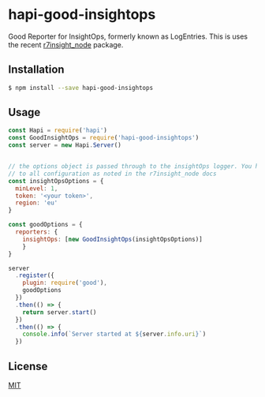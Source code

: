 # hapi-good-insightops

Good Reporter for InsightOps, formerly known as LogEntries. This is uses
the recent [r7insight_node](https://www.npmjs.com/package/r7insight_node) package.

## Installation

```bash
$ npm install --save hapi-good-insightops
```

## Usage

```javascript
const Hapi = require('hapi')
const GoodInsightOps = require('hapi-good-insightops')
const server = new Hapi.Server()


// the options object is passed through to the insightOps logger. You have full access
// to all configuration as noted in the r7insight_node docs 
const insightOpsOptions = {
  minLevel: 1,
  token: '<your token>',
  region: 'eu'  
}

const goodOptions = {
  reporters: {
    insightOps: [new GoodInsightOps(insightOpsOptions)]
    }
}

server
  .register({
    plugin: require('good'),
    goodOptions
  })
  .then(() => {
    return server.start()
  })
  .then(() => {
    console.info(`Server started at ${server.info.uri}`)
  })
```


## License

[MIT](LICENSE)


